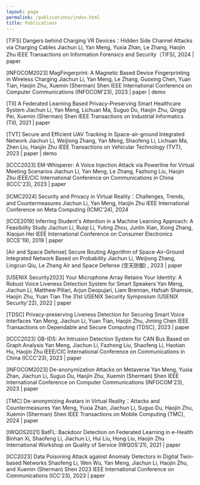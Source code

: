 ```yaml
---
layout: page
permalink: /publications/index.html
title: Publications
---
```


[TIFS] Dangers behind Charging VR Devices：Hidden Side Channel Attacks via Charging Cables
Jiachun Li, Yan Meng, Yuxia Zhan, Le Zhang, Haojin Zhu
IEEE Transactions on Information Forensics and Security（TIFS), 2024 | paper

[INFOCOM2023] MagFingerprint: A Magnetic Based Device Fingerprinting in Wireless Charging
Jiachun Li, Yan Meng, Le Zhang, Guoxing Chen, Yuan Tian, Haojin Zhu, Xuemin (Sherman) Shen
IEEE International Conference on Computer Communications (INFOCOM'23), 2023 | paper | demo

[TII] A Federated Learning Based Privacy-Preserving Smart Healthcare System
Jiachun Li, Yan Meng, Lichuan Ma, Suguo Du, Haojin Zhu, Qingqi Pei, Xuemin (Sherman) Shen
IEEE Transactions on Industrial Informatics (TII), 2021 | paper

[TVT] Secure and Efficient UAV Tracking in Space-air-ground Integrated Network
Jiachun Li, Weijiong Zhang, Yan Meng, Shaofeng Li, Lichuan Ma, Zhen Liu, Haojin Zhu
IEEE Transactions on Vehicular Technology (TVT), 2023 | paper | demo

[ICCC2023] EM-Whisperer: A Voice Injection Attack via Powerline for Virtual Meeting Scenarios
Jiachun Li, Yan Meng, Le Zhang, Fazhong Liu, Haojin Zhu
IEEE/CIC International Conference on Communications in China (ICCC'23), 2023 | paper

[ICMC2024] Security and Privacy in Virtual Reality：Challenges, Trends, and Countermeasures
Jiachun Li, Yan Meng, Haojin Zhu
IEEE International Conference on Meta Computing (ICMC'24), 2024

[ICCE2019] Inferring Student's Attention in a Machine Learning Approach: A Feasibility Study
Jiachun Li, Ruiqi Li, Yuting Zhou, Junlin Xian, Xiong Zhang, Xiaojun Hei
IEEE International Conference on Consumer Electronics (ICCE'19), 2019 | paper

[Air and Space Defense] Secure Routing Algorithm of Space-Air-Ground Integrated Network Based on Probability
Jiachun Li, Weijiong Zhang, Lingcun Qiu, Le Zhang
Air and Space Defense (空天防御) , 2023 | paper

[USENIX Security2023] Your Microphone Array Retains Your Identity: A Robust Voice Liveness Detection System for Smart Speakers
Yan Meng, Jiachun Li, Matthew Pillari, Arjun Deopujari, Liam Brennan, Hafsah Shamsie, Haojin Zhu, Yuan Tian
The 31st USENIX Security Symposium (USENIX Security'22), 2022 | paper

[TDSC] Privacy-preserving Liveness Detection for Securing Smart Voice Interfaces
Yan Meng, Jiachun Li, Yuan Tian, Haojin Zhu, Jiming Chen
IEEE Transactions on Dependable and Secure Computing (TDSC), 2023 | paper

[ICCC2023] GB-IDS: An Intrusion Detection System for CAN Bus Based on Graph Analysis
Yan Meng, Jiachun Li, Fazhong Liu, Shaofeng Li, Haotian Hu, Haojin Zhu
IEEE/CIC International Conference on Communications in China (ICCC'23), 2023 | paper

[INFOCOM2023] De-anonymization Attacks on Metaverse
Yan Meng, Yuxia Zhan, Jiachun Li, Suguo Du, Haojin Zhu, Xuemin (Sherman) Shen
IEEE International Conference on Computer Communications (INFOCOM'23), 2023 | paper

[TMC] De-anonymizing Avatars in Virtual Reality：Attacks and Countermeasures
Yan Meng, Yuxia Zhan, Jiachun Li, Suguo Du, Haojin Zhu, Xuemin (Sherman) Shen
IEEE Transactions on Mobile Computing (TMC), 2024 | paper

[IWQOS2021] BatFL: Backdoor Detection on Federated Learning in e-Health
Binhan Xi, Shaofeng Li, Jiachun Li, Hui Liu, Hong Liu, Haojin Zhu
International Workshop on Quality of Service (IWQOS'21), 2021 | paper

[ICC2023] Data Poisoning Attack against Anomaly Detectors in Digital Twin-based Networks
Shaofeng Li, Wen Wu, Yan Meng, Jiachun Li, Haojin Zhu, and Xuemin (Sherman) Shen
2023 IEEE International Conference on Communications (ICC'23), 2023 | paper
